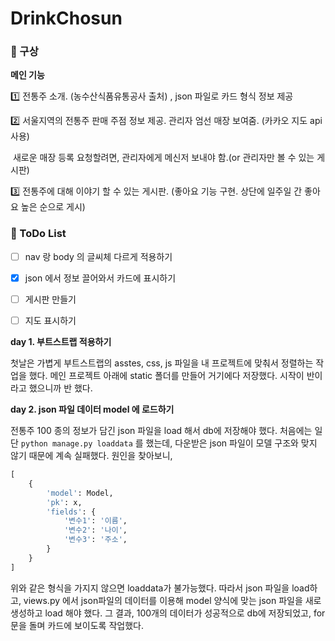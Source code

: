 # DrinkChosun

### 📌 구상

**메인 기능**

1️⃣ 전통주 소개. (농수산식품유통공사 출처) , json 파일로 카드 형식 정보 제공

2️⃣ 서울지역의 전통주 판매 주점 정보 제공. 관리자 엄선 매장 보여줌. (카카오 지도 api 사용)

​		새로운 매장 등록 요청할려면, 관리자에게 메신저 보내야 함.(or  관리자만 볼 수 있는 게시판)

3️⃣ 전통주에 대해 이야기 할 수 있는 게시판. (좋아요 기능 구현. 상단에 일주일 간 좋아요 높은 순으로 게시)



### 📌 ToDo List

- [ ] nav 랑 body 의 글씨체 다르게 적용하기
- [x] json 에서 정보 끌어와서 카드에 표시하기
- [ ] 게시판 만들기
- [ ] 지도 표시하기



**day 1. 부트스트랩 적용하기**

첫날은 가볍게 부트스트랩의 asstes, css, js 파일을 내 프로젝트에 맞춰서 정렬하는 작업을 했다. 메인 프로젝트 아래에 static 폴더를 만들어 거기에다 저장했다. 시작이 반이라고 했으니까 반 했다.

**day 2. json 파일 데이터 model 에 로드하기**

전통주 100 종의 정보가 담긴 json 파일을 load 해서 db에 저장해야 했다. 처음에는 일단 `python manage.py loaddata` 를 했는데, 다운받은 json 파일이 모델 구조와 맞지 않기 때문에 계속 실패했다. 원인을 찾아보니,

```python
[
    {
        'model': Model,
        'pk': x,
        'fields': {
            '변수1': '이름',
            '변수2': '나이',
            '변수3': '주소',
        }
    }
]
```

위와 같은 형식을 가지지 않으면 loaddata가 불가능했다. 따라서 json 파일을 load하고, views.py 에서 json파일의 데이터를 이용해 model 양식에 맞는 json 파일을 새로 생성하고 load 해야 했다. 그 결과, 100개의 데이터가 성공적으로 db에 저장되었고, for문을 돌며 카드에 보이도록 작업했다.